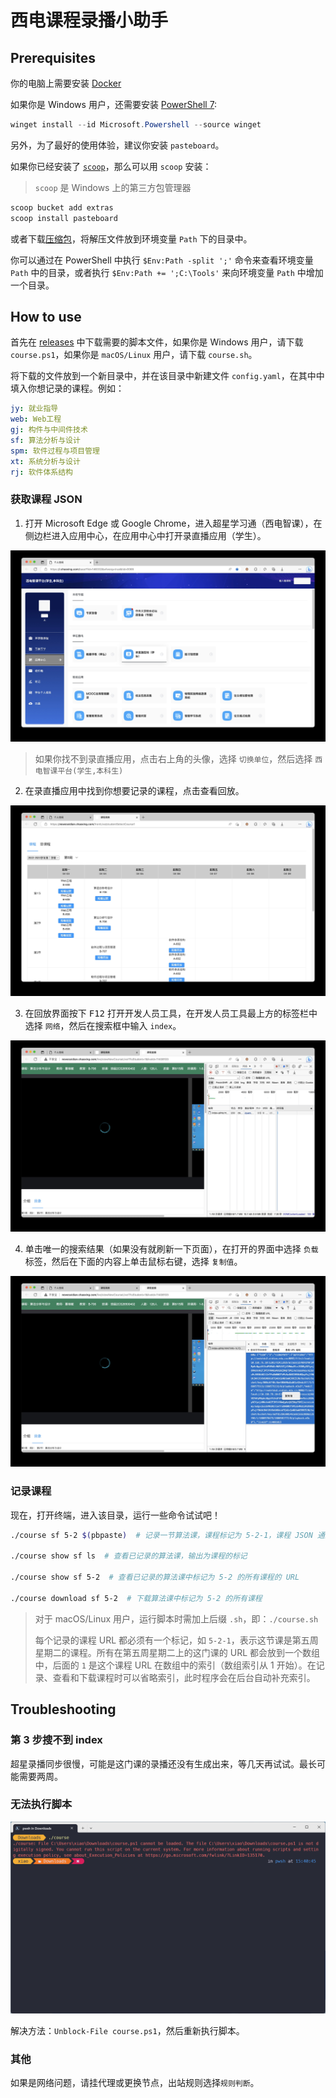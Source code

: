 # 西电课程录播小助手

## Prerequisites

你的电脑上需要安装 [Docker](https://www.docker.com/products/docker-desktop/)

如果你是 Windows 用户，还需要安装 [PowerShell 7](https://learn.microsoft.com/en-us/powershell/scripting/install/installing-powershell-on-windows#install-powershell-using-winget-recommended):

```powershell
winget install --id Microsoft.Powershell --source winget
```

另外，为了最好的使用体验，建议你安装 `pasteboard`。

如果你已经安装了 [`scoop`](https://scoop.sh/)，那么可以用 `scoop` 安装：

> `scoop` 是 Windows 上的第三方包管理器

```powershell
scoop bucket add extras
scoop install pasteboard
```

或者下载[压缩包](https://github.com/uzxmx/pasteboard/releases/)，将解压文件放到环境变量 `Path` 下的目录中。

你可以通过在 PowerShell 中执行 `$Env:Path -split ';'` 命令来查看环境变量 `Path` 中的目录，或者执行 `$Env:Path += ';C:\Tools'` 来向环境变量 `Path` 中增加一个目录。

## How to use

首先在 [releases](https://github.com/Undefined443/Course/releases) 中下载需要的脚本文件，如果你是 Windows 用户，请下载 `course.ps1`，如果你是 `macOS/Linux` 用户，请下载 `course.sh`。

将下载的文件放到一个新目录中，并在该目录中新建文件 `config.yaml`，在其中中填入你想记录的课程。例如：

```yml
jy: 就业指导
web: Web工程
gj: 构件与中间件技术
sf: 算法分析与设计
spm: 软件过程与项目管理
xt: 系统分析与设计
rj: 软件体系结构
```

### 获取课程 JSON

1. 打开 Microsoft Edge 或 Google Chrome，进入超星学习通（西电智课），在侧边栏进入应用中心，在应用中心中打开录直播应用（学生）。

![step-1](assets/step-1.jpg)

> 如果你找不到录直播应用，点击右上角的头像，选择 `切换单位`，然后选择 `西电智课平台(学生,本科生)`

2. 在录直播应用中找到你想要记录的课程，点击查看回放。

![step-2](assets/step-2.jpg)

3. 在回放界面按下 <kbd>F12</kbd> 打开开发人员工具，在开发人员工具最上方的标签栏中选择 `网络`，然后在搜索框中输入 `index`。

![step-3](assets/step-3.jpg)

4. 单击唯一的搜索结果（如果没有就刷新一下页面），在打开的界面中选择 `负载` 标签，然后在下面的内容上单击鼠标右键，选择 `复制值`。

![step-4](assets/step-4.jpg)

### 记录课程

现在，打开终端，进入该目录，运行一些命令试试吧！

```sh
./course sf 5-2 $(pbpaste)  # 记录一节算法课，课程标记为 5-2-1，课程 JSON 通过命令替换从剪贴板读出

./course show sf ls  # 查看已记录的算法课，输出为课程的标记

./course show sf 5-2  # 查看已记录的算法课中标记为 5-2 的所有课程的 URL

./course download sf 5-2  # 下载算法课中标记为 5-2 的所有课程
```

> 对于 macOS/Linux 用户，运行脚本时需加上后缀 `.sh`，即：`./course.sh`
> 
> 每个记录的课程 URL 都必须有一个标记，如 `5-2-1`，表示这节课是第五周星期二的课程。所有在第五周星期二上的这门课的 URL 都会放到一个数组中，后面的 `1` 是这个课程 URL 在数组中的索引（数组索引从 1 开始）。在记录、查看和下载课程时可以省略索引，此时程序会在后台自动补充索引。

## Troubleshooting

### 第 3 步搜不到 index

超星录播同步很慢，可能是这门课的录播还没有生成出来，等几天再试试。最长可能需要两周。

### 无法执行脚本

![](assets/Troubleshooting-1.png)

解决方法：`Unblock-File course.ps1`，然后重新执行脚本。

### 其他

如果是网络问题，请挂代理或更换节点，出站规则选择`规则判断`。
